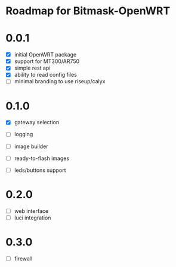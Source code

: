 Roadmap for Bitmask-OpenWRT
===========================

0.0.1
=====
* [x] initial OpenWRT package
* [x] support for MT300/AR750
* [x] simple rest api
* [x] ability to read config files
* [ ] minimal branding to use riseup/calyx

0.1.0
=====
* [x] gateway selection
* [ ] logging
* [ ] image builder
* [ ] ready-to-flash images
* [ ] leds/buttons support


0.2.0
=====
* [ ] web interface 
* [ ] luci integration

0.3.0
=====
* [ ] firewall


